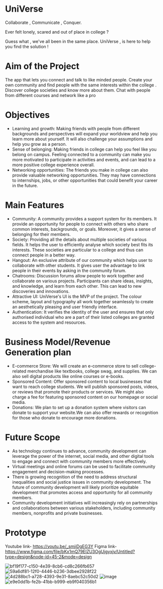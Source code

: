 # UniVerse
Collaborate , Communicate , Conquer.

Ever felt lonely, scared and out of place in college ?

Guess what , we've all been in the same place. UniVerse , is here to help you find the solution !

# Aim of the Project

The app that lets you connect and talk to like minded people. Create your own community and find people with the same interests within the college . Discover college societies and know more about them. Chat with people from different courses and network like a pro

# Objectives
- Learning and growth: Making friends with people from different backgrounds and perspectives will expand your worldview and help you learn more about yourself. It will also challenge your assumptions and help you grow as a person.
- Sense of belonging: Making friends in college can help you feel like you belong on campus. Feeling connected to a community can make you more motivated to participate in activities and events, and can lead to a more positive college experience overall.
- Networking opportunities: The friends you make in college can also provide valuable networking opportunities. They may have connections to internships, jobs, or other opportunities that could benefit your career in the future.

# Main Features
- Community: A community provides a support system for its members. It provide an opportunity for people to connect with others who share common interests, backgrounds, or goals. Moreover, it gives a sense of belonging for their members.
- Society: Providing all the details about multiple societies of various fields. It helps the user to efficiently analyse which society best fits its interests. These societies are particular to a college and thus can connect people in a better way.
- Hangout: An exclusive attribute of our community which helps user to collaborate with other students. It gives user the advantage to link people in their events by asking in the community forum.
- Chatrooms: Discussion forums allow people to work together and collaborate on various projects. Participants can share ideas, insights, and knowledge, and learn from each other. This can lead to new discoveries and innovations.
- Attractive UI: UniVerse's UI is the MVP of the project. The colour scheme, layout and typography all work together seamlessly to create an aesthetically pleasing and user friendly interface.
- Authentication: It verifies the identity of the user and ensures that only authorised individual who are a part of their listed colleges are granted access to the system and resources.

# Business Model/Revenue Generation plan
- E-commerce Store: We will create an e-commerce store to sell college-related merchandise like textbooks, college swag, and supplies. We can also sell digital products like online courses or e-books.
- Sponsored Content: Offer sponsored content to local businesses that want to reach college students. We will publish sponsored posts, videos, or reviews that promote their products or services. We might also charge a fee for featuring sponsored content on our homepage or social media.
- Donations: We plan to set up a donation system where visitors can donate to support your website.We can also offer rewards or recognition for those who donate to encourage more donations.

# Future Scope
- As technology continues to advance, community development can leverage the power of the internet, social media, and other digital tools to engage and connect with community members more effectively.
- Virtual meetings and online forums can be used to facilitate community engagement and decision-making processes.
- There is growing recognition of the need to address structural inequalities and social justice issues in community development. The future of community development will likely prioritize equitable development that promotes access and opportunity for all community members.
- Community development initiatives will increasingly rely on partnerships and collaborations between various stakeholders, including community members, nonprofits and private businesses.

# Prototype
Youtube link- https://youtu.be/_smjiDgEG3Y
Figma link- https://www.figma.com/file/bKx1mQ79ElZU3OgUjgyxjv/Untitled?type=design&node-id=45-2&mode=design

![bf19f177-c150-4e39-8cb6-cd8c266fb657](https://user-images.githubusercontent.com/128261285/232056927-1d172cca-ddcd-4ea6-9e10-10a1e5e091fe.jpg)
![59a6df81-12f0-4446-b236-3dbee2928f22](https://user-images.githubusercontent.com/128261285/232057130-91f4b60b-25e6-42c9-b2b1-54ce293cfb81.jpg)
![4d288bc1-a728-4393-9e31-8aebc52c50d2](https://user-images.githubusercontent.com/128261285/232057019-040c71cd-5249-43ee-853b-0cac9e5a8bdf.jpg)
![image](https://github.com/srish231/UniVerse/assets/116658078/5340fe11-e2e1-4243-a9a9-9d6bfca4ee6e)
![e9e0dd1b-fe2b-41bb-b999-eb9f040356b1](https://user-images.githubusercontent.com/128261285/232057085-f928fb3f-a37f-409a-9d9e-72ddde183995.jpg)
